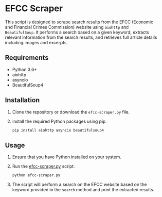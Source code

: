 # EFCC Scraper

This script is designed to scrape search results from the EFCC (Economic and Financial Crimes Commission) website using `aiohttp` and `BeautifulSoup`. It performs a search based on a given keyword, extracts relevant information from the search results, and retrieves full article details including images and excerpts.

## Requirements

- Python 3.6+
- aiohttp
- asyncio
- BeautifulSoup4

## Installation

1. Clone the repository or download the `efcc-scraper.py` file.

2. Install the required Python packages using pip:

    ```bash
    pip install aiohttp asyncio beautifulsoup4
    ```

## Usage

1. Ensure that you have Python installed on your system.

2. Run the [efcc-scraper.py](https://github.com/ininike/efcc-site-scraper/blob/main/efcc-scraper.py) script:

    ```bash
    python efcc-scraper.py
    ```

3. The script will perform a search on the EFCC website based on the keyword provided in the `search` method and print the extracted results.
